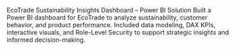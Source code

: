 EcoTrade Sustainability Insights Dashboard – Power BI Solution
Built a Power BI dashboard for EcoTrade to analyze sustainability, customer behavior, and product performance. Included data modeling, DAX KPIs, interactive visuals, and Role-Level Security to support strategic insights and informed decision-making.
